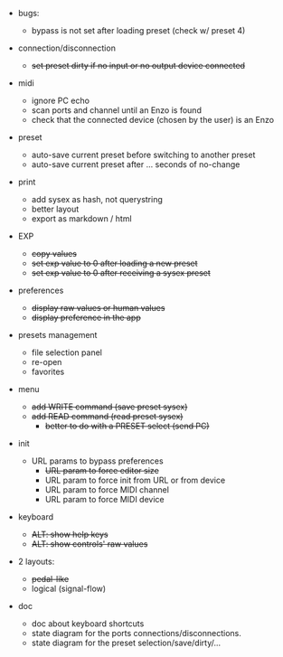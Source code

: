 - bugs: 
    - bypass is not set after loading preset (check w/ preset 4)

- connection/disconnection
    - ~~set preset dirty if no input or no output device connected~~

- midi
    - ignore PC echo
    - scan ports and channel until an Enzo is found
    - check that the connected device (chosen by the user) is an Enzo

- preset
    - auto-save current preset before switching to another preset
    - auto-save current preset after ... seconds of no-change

- print
    - add sysex as hash, not querystring
    - better layout
    - export as markdown / html

- EXP
    - ~~copy values~~                                          
    - ~~set exp value to 0 after loading a new preset~~
    - ~~set exp value to 0 after receiving a sysex preset~~

- preferences
    - ~~display raw values or human values~~ 
    - ~~display preference in the app~~

- presets management
    - file selection panel
    - re-open
    - favorites

- menu
    - ~~add WRITE command (save preset sysex)~~
    - ~~add READ command (read preset sysex)~~
        - ~~better to do with a PRESET select (send PC)~~

- init
    - URL params to bypass preferences
        - ~~URL param to force editor size~~
        - URL param to force init from URL or from device
        - URL param to force MIDI channel
        - URL param to force MIDI device

- keyboard
    - ~~ALT: show help keys~~
    - ~~ALT: show controls' raw values~~

- 2 layouts:
    - ~~pedal-like~~
    - logical (signal-flow)

- doc
    - doc about keyboard shortcuts
    - state diagram for the ports connections/disconnections.
    - state diagram for the preset selection/save/dirty/...
    

